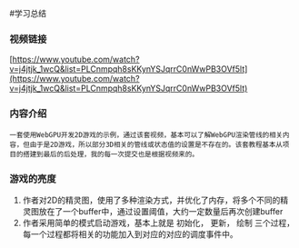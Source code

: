 #学习总结

### 视频链接
 [https://www.youtube.com/watch?v=j4jtjk_1wcQ&list=PLCnmpqh8sKKynYSJqrrC0nWwPB3OVf5lt](https://www.youtube.com/watch?v=j4jtjk_1wcQ&list=PLCnmpqh8sKKynYSJqrrC0nWwPB3OVf5lt)

 ### 内容介绍
    一套使用WebGPU开发2D游戏的示例，通过该套视频，基本可以了解WebGPU渲染管线的相关内容，但由于是2D游戏，所以部分3D相关的管线或状态值的设置是不存在的。该套教程基本从项目的搭建到最后的后处理，我的每一次提交也是根据视频来的。

### 游戏的亮度

1. 作者对2D的精灵图，使用了多种渲染方式，并优化了内存，将多个不同的精灵图放在了一个buffer中，通过设置阈值，大约一定数量后再次创建buffer
2. 作者采用简单的模式启动游戏，基本上就是 初始化， 更新， 绘制 三个过程，每一个过程都将相关的功能加入到对应的对应的调度事件中。